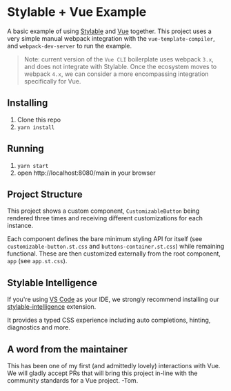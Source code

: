 # Stylable + Vue Example

A basic example of using [Stylable](https://stylable.io) and [Vue](https://vuejs.org/) together. 
This project uses a very simple manual webpack integration with the `vue-template-compiler`, and `webpack-dev-server` to run the example.

> Note: current version of the `Vue CLI` boilerplate uses webpack `3.x`, and does not integrate with Stylable.
> Once the ecosystem moves to webpack `4.x`, we can consider a more encompassing integration specifically for Vue.

## Installing
1. Clone this repo
2. `yarn install`

## Running
1. `yarn start`
2. open http://localhost:8080/main in your browser

## Project Structure

This project shows a custom component, `CustomizableButton` being rendered three times and receiving different customizations for each instance.

Each component defines the bare minimum styling API for itself (see `customizable-button.st.css` and `buttons-container.st.css`) while remaining functional.
These are then customized externally from the root component, `app` (see `app.st.css`).

## Stylable Intelligence

If you're using [VS Code](https://code.visualstudio.com/) as your IDE, we strongly recommend installing our [stylable-intelligence](https://marketplace.visualstudio.com/items?itemName=wix.stylable-intelligence) extension.

It provides a typed CSS experience including auto completions, hinting, diagnostics and more.

## A word from the maintainer
This has been one of my first (and admittedly lovely) interactions with Vue. We will gladly accept PRs that will bring this project in-line with the community standards for a Vue project. -Tom.
